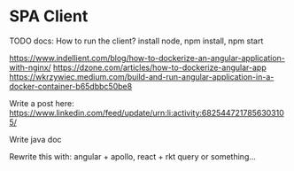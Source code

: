 # SPA Client

TODO docs: How to run the client? install node, npm install, npm start

https://www.indellient.com/blog/how-to-dockerize-an-angular-application-with-nginx/
https://dzone.com/articles/how-to-dockerize-angular-app
https://wkrzywiec.medium.com/build-and-run-angular-application-in-a-docker-container-b65dbbc50be8

Write a post here: https://www.linkedin.com/feed/update/urn:li:activity:6825447217856303105/

Write java doc

Rewrite this with: angular + apollo, react + rkt query or something...
